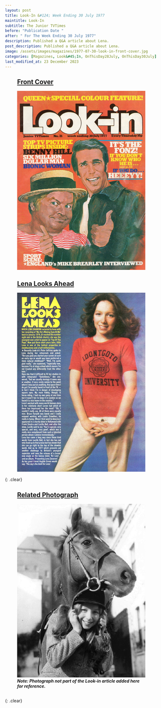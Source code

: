 ```yaml
---
layout: post
title: Look-In &#124; Week Ending 30 July 1977
maintitle: Look-In
subtitle: The Junior TVTimes
before: "Publication Date "
after: " For The Week Ending 30 July 1977"
description: Published a Q&A article about Lena.
post_description: Published a Q&A article about Lena.
image: /assets/images/magazines/1977-07-30-look-in-front-cover.jpg
categories: [Magazines, Look&#45;In, OnThisDay28July, OnThisDay30July]
last_modified_at: 23 December 2023
---
```


<figure class="fig1">
<h2 id="front-cover"><a href="#front-cover">Front Cover</a></h2>
<a href="/assets/images/magazines/1977-07-30-look-in-front-cover.jpg"><img src="/assets/images/magazines/1977-07-30-look-in-front-cover.jpg" class="full-width zoom-in" /></a>
</figure>

<figure class="fig2">
<h2 id="lena-looks-ahead"><a href="#lena-looks-ahead">Lena Looks Ahead</a></h2>
<a href="/assets/images/magazines/1977-07-30-look-in-inside-page.jpg"><img src="/assets/images/magazines/1977-07-30-look-in-inside-page.jpg" class="full-width zoom-in" /></a>
</figure>

{: .clear}

<figure class="fig1">
<h2 id="pony"><a href="#pony">Related Photograph</a></h2>
<a href="/assets/images/publicity/1977-lena-and-her-pony.png"><img src="/assets/images/publicity/1977-lena-and-her-pony.png" class="full-width zoom-in" /></a>
<figcaption>
<cite><strong>Note: Photograph not part of the Look-in article added here for reference.</strong></cite>
</figcaption>
</figure>

<br />{: .clear}

